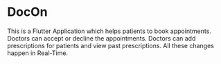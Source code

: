 # DocOn


This is a Flutter Application which helps patients to book appointments. Doctors can
accept or decline the appointments. Doctors can add prescriptions for patients and
view past prescriptions. All these changes happen in Real-Time.


